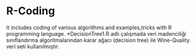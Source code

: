 # R-Coding
It includes coding of various algorithms and examples,tricks with R programming language. 
*DecisionTree1.R adlı çalışmada veri madenciliği sınıflandırma algoritmalarından karar ağacı (decision tree) ile 
Wine-Quality veri seti kullanılmıştır.
